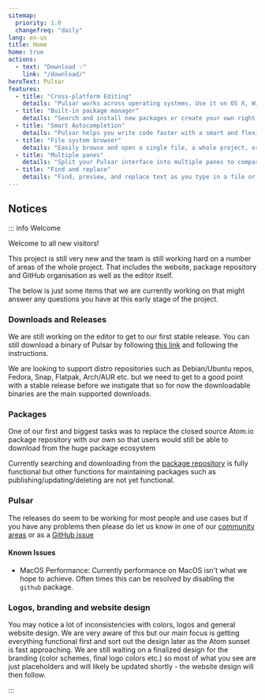 ```yaml
---
sitemap:
  priority: 1.0
  changefreq: "daily"
lang: en-us
title: Home
home: true
actions:
  - text: "Download 💡"
    link: "/download/"
heroText: Pulsar
features:
  - title: "Cross-platform Editing"
    details: "Pulsar works across operating systems. Use it on OS X, Windows, or Linux."
  - title: "Built-in package manager"
    details: "Search and install new packages or create your own right from Pulsar."
  - title: "Smart Autocompletion"
    details: "Pulsar helps you write code faster with a smart and flexible autocomplete."
  - title: "File system browser"
    details: "Easily browse and open a single file, a whole project, or multiple projects in one window."
  - title: "Multiple panes"
    details: "Split your Pulsar interface into multiple panes to compare and edit code across files."
  - title: "Find and replace"
    details: "Find, preview, and replace text as you type in a file or across all your projects."
---
```


## Notices

::: info Welcome

Welcome to all new visitors!

This project is still very new and the team is still working hard on a number
of areas of the whole project. That includes the website, package repository and
GitHub organisation as well as the editor itself.

The below is just some items that we are currently working on that might answer
any questions you have at this early stage of the project.

### Downloads and Releases

We are still working on the editor to get to our first stable release.
You can still download a binary of Pulsar by following [this link](https://pulsar-edit.dev/download.html#cirrus-ci-binaries)
and following the instructions.

We are looking to support distro repositories such as Debian/Ubuntu repos,
Fedora, Snap, Flatpak, Arch/AUR etc. but we need to get to a good point with
a stable release before we instigate that so for now the downloadable binaries
are the main supported downloads.

### Packages

One of our first and biggest tasks was to replace the closed source Atom.io
package repository with our own so that users would still be able to download
from the huge package ecosystem

Currently searching and downloading from the [package repository](https://web.pulsar-edit.dev/)
is fully functional but other functions for maintaining packages such as
publishing/updating/deleting are not yet functional.

### Pulsar

The releases do seem to be working for most people and use cases but if you
have any problems then please do let us know in one of our [community areas](https://pulsar-edit.dev/community.html)
or as a [GitHub issue](https://github.com/pulsar-edit/pulsar/issues/new?assignees=&labels=bug%2Ctriage&template=bug-report.yml)

#### Known Issues

- MacOS Performance: Currently performance on MacOS isn't what we hope to achieve. Often times this can be resolved by disabling the `github` package.

### Logos, branding and website design

You may notice a lot of inconsistencies with colors, logos and general website
design. We are very aware of this but our main focus is getting everything
functional first and sort out the design later as the Atom sunset is fast
approaching.
We are still waiting on a finalized design for the branding (color schemes,
final logo colors etc.) so most of what you see are just placeholders and will
likely be updated shortly - the website design will then follow.

:::
